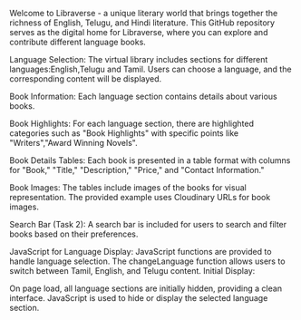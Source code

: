 Welcome to Libraverse - a unique literary world that brings together the richness of English, Telugu, and Hindi literature. This GitHub repository serves as the digital home for Libraverse, where you can explore and contribute different language books.

Language Selection: The virtual library includes sections for different languages:English,Telugu and Tamil. Users can choose a language, and the corresponding content will be displayed.

Book Information: Each language section contains details about various books.

Book Highlights: For each language section, there are highlighted categories such as "Book Highlights" with specific points like "Writers","Award Winning Novels".

Book Details Tables: Each book is presented in a table format with columns for "Book," "Title," "Description," "Price," and "Contact Information."

Book Images: The tables include images of the books for visual representation. The provided example uses Cloudinary URLs for book images.

Search Bar (Task 2): A search bar is included for users to search and filter books based on their preferences.

JavaScript for Language Display: JavaScript functions are provided to handle language selection. The changeLanguage function allows users to switch between Tamil, English, and Telugu content. Initial Display:

On page load, all language sections are initially hidden, providing a clean interface. JavaScript is used to hide or display the selected language section.
